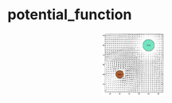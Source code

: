 # potential_function

<p align="center">
  <img src="documents/function.png" style="width: 25%; height: 25%"/>
</p>